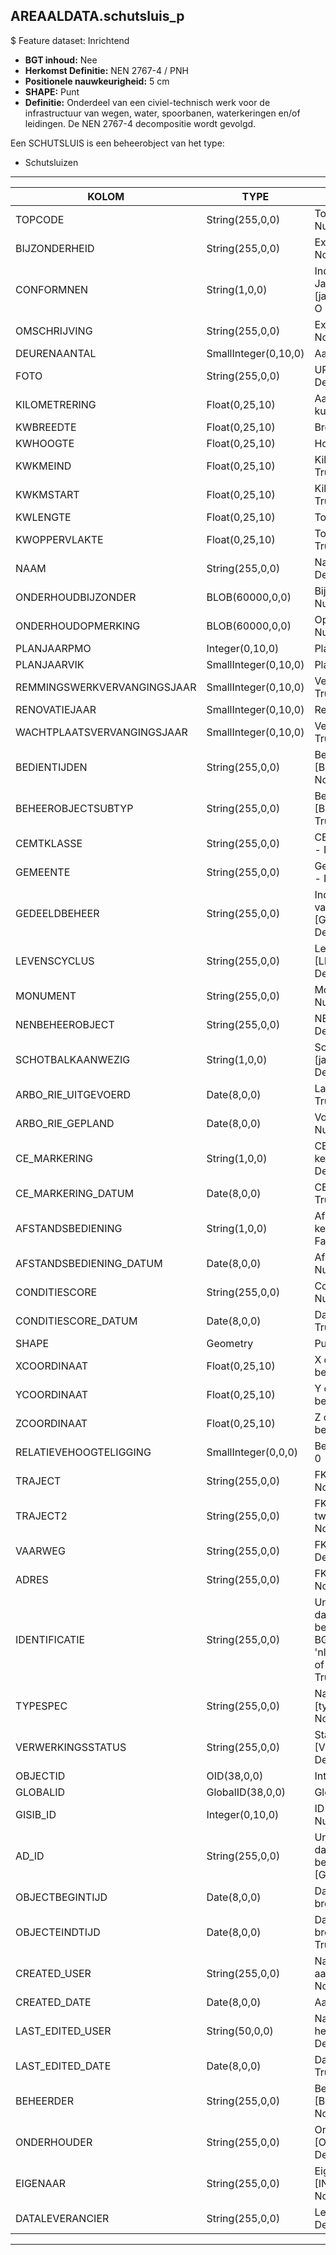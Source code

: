 ﻿## AREAALDATA.schutsluis_p

$ Feature dataset: Inrichtend


* __BGT inhoud:__ Nee
* __Herkomst Definitie:__ NEN 2767-4 / PNH
* __Positionele nauwkeurigheid:__ 5 cm
* __SHAPE:__ Punt
* __Definitie:__ Onderdeel van een civiel-technisch werk voor de infrastructuur van wegen, water, spoorbanen, waterkeringen en/of leidingen. De NEN 2767-4 decompositie wordt gevolgd. 

Een SCHUTSLUIS is een beheerobject van het type:  

* Schutsluizen

***

|KOLOM                               |TYPE                |DEFINITIE|
|------                              |----                |-----    |
|TOPCODE                             |String(255,0,0)     |Topcode, keuzelijst [TOPCODE] - Nullable: True Default: None|
|BIJZONDERHEID                       |String(255,0,0)     |Extra toelichting - Nullable: True Default: None|
|CONFORMNEN                          |String(1,0,0)       |Indicatie of classificatie conform NEN is, Ja/Nee/Onbekend, keuzelijst [jaNeeOnbekend] Nullable: False Default: O|
|OMSCHRIJVING                        |String(255,0,0)     |Extra toelichting - Nullable: True Default: None|
|DEURENAANTAL                        |SmallInteger(0,10,0)|Aantal deuren (bij sluis) - Nullable: True|
|FOTO                                |String(255,0,0)     |URL naar Afbeelding - Nullable: True Default: None|
|KILOMETRERING                       |Float(0,25,10)      |Aanduiding Kilometrering ligging kunstwerk - Nullable: True|
|KWBREEDTE                           |Float(0,25,10)      |Breedte kunstwerk - Nullable: True|
|KWHOOGTE                            |Float(0,25,10)      |Hoogte kunstwerk - Nullable: True|
|KWKMEIND                            |Float(0,25,10)      |Kilometrering eind kunstwerk - Nullable: True|
|KWKMSTART                           |Float(0,25,10)      |Kilometrering start kunstwerk - Nullable: True|
|KWLENGTE                            |Float(0,25,10)      |Totale lengte kunstwerk - Nullable: True|
|KWOPPERVLAKTE                       |Float(0,25,10)      |Totale oppervlakte kunstwerk - Nullable: True|
|NAAM                                |String(255,0,0)     |Naam van het kunstwerk - Nullable: True Default: None|
|ONDERHOUDBIJZONDER                  |BLOB(60000,0,0)     |Bijzonderheden over onderhoud []- Nullable: True Default: None| 
|ONDERHOUDOPMERKING                  |BLOB(60000,0,0)     |Opmerkingen over het onderhoud [] - Nullable: True Default: None|
|PLANJAARPMO                         |Integer(0,10,0)     |Planjaar PMO  - Nullable: True|
|PLANJAARVIK                         |SmallInteger(0,10,0)|Planjaar VIK  - Nullable: True|
|REMMINGSWERKVERVANGINGSJAAR         |SmallInteger(0,10,0)|Vervangingsjaar Remwerk  - Nullable: True|
|RENOVATIEJAAR                       |SmallInteger(0,10,0)|Renovatie jaar  - Nullable: True|
|WACHTPLAATSVERVANGINGSJAAR          |SmallInteger(0,10,0)|Vervangingsjaar wachtplaats  - Nullable: True|
|BEDIENTIJDEN                        |String(255,0,0)     |Bedientijden waarde, keuzelijst [BEDIENTIJDEN] - Nullable: True Default: None|
|BEHEEROBJECTSUBTYP                  |String(255,0,0)     |Beheerobject subtype, keuzelijst [BEHEER_OBJECT_SUBTYPE] - Nullable: True Default: None|
|CEMTKLASSE                          |String(255,0,0)     |CEMTKLASSE, keuzelijst [CEMT_KLASSE] - Nullable: True Default: None|
|GEMEENTE                            |String(255,0,0)     |Gemeente naam, keuzelijst [GEMEENTE] - Nullable: True Default: None|
|GEDEELDBEHEER                       |String(255,0,0)     |Indien van toepassing, tweede beheerder van het object, keuzelijst [GEDEELD_BEHEER] - Nullable: True Default: None|
|LEVENSCYCLUS                        |String(255,0,0)     |Levenscyclus, keuzelijst [LEVENSCYCLUS] - Nullable: True Default: None|
|MONUMENT                            |String(255,0,0)     |Monument, keuzelijst [MONUMENT] - Nullable: True Default: None|
|NENBEHEEROBJECT                     |String(255,0,0)     |NENBEHEEROBJECT - Nullable: True Default: None|
|SCHOTBALKAANWEZIG                   |String(1,0,0)       |Schotbalk aanwezig, keuzelijst [jaNeeOnbekend] - Nullable: True Default: None|
|ARBO_RIE_UITGEVOERD                 |Date(8,0,0)         |Laatst uitgevoerde RIE (datum) - Nullable: True|
|ARBO_RIE_GEPLAND                    |Date(8,0,0)         |Volgende geplande RIE (datum) - Nullable: True|
|CE_MARKERING                        |String(1,0,0)       |CE markering: Ja/Nee/Onbekend, keuzelijst [jaNeeOnbekend] Nullable: True Default: O|
|CE_MARKERING_DATUM                  |Date(8,0,0)         |CE markering sinds (datum) - Nullable: True|
|AFSTANDSBEDIENING                   |String(1,0,0)       |Afstandsbediening (Ja/Nee/Onbekend, keuzelijst [jaNeeOnbekend] Nullable: False Default: O|
|AFSTANDSBEDIENING_DATUM             |Date(8,0,0)         |Afstandsbediening sinds (datum) - Nullable: True|
|CONDITIESCORE                       |String(255,0,0)     |Conditiescore conform NEN 2767-4 - Nullable: True Default: None|
|CONDITIESCORE_DATUM                 |Date(8,0,0)         |Datum opname Conditiescore - Nullable: True|
|SHAPE                               |Geometry            |Punt|
|XCOORDINAAT                         |Float(0,25,10)      |X coordinaat Middenpunt beheerobject(RD) - Nullable: True|
|YCOORDINAAT                         |Float(0,25,10)      |Y coordinaat Middenpunt beheerobject(RD) - Nullable: True|
|ZCOORDINAAT                         |Float(0,25,10)      |Z coordinaat Middenpunt beheerobject(RD) - Nullable: True|
|RELATIEVEHOOGTELIGGING              |SmallInteger(0,0,0) |Beschrijving - [] - Nullable: False Default: 0|
|TRAJECT                             |String(255,0,0)     |FK naar traject_v - Nullable: True Default: None| 
|TRAJECT2                            |String(255,0,0)     |FK naar traject_v - in het geval van een tweede traject - Nullable: True Default: None|
|VAARWEG                             |String(255,0,0)     |FK naar vaarweg_l - Nullable: True Default: None|
|ADRES                               |String(255,0,0)     |FK naar adres_tbl - Nullable: True Default: None|
|IDENTIFICATIE                       |String(255,0,0)     |Uniek identificatienummer voor het object dat onveranderlijk is zolang het object bestaat: bevat indien van toepassing BGT/IMKL ID in format 'nl.imgeo/imkl.bronhouderscode.LokaalID' of anders: '00000'.LokaalID - Nullable: True Default: None|
|TYPESPEC                            |String(255,0,0)     |Nadere typering van het object, keuzelijst [typeSpecSSS] - Nullable: True Default: None|
|VERWERKINGSSTATUS                   |String(255,0,0)     |Status van de gegevens, keuzelijst [VERWERKINGSSTATUS] - Nullable: False Default: Nieuwl|
|OBJECTID                            |OID(38,0,0)         |Interne ID ArcGIS - Nullable: False|
|GLOBALID                            |GlobalID(38,0,0)    |Global Unique Identifier - Nullable: False|
|GISIB_ID                            |Integer(0,10,0)     |ID beheer openbare ruimte (GISIB) - Nullable: True|
|AD_ID                               |String(255,0,0)     |Uniek identificatienummer voor het object dat onveranderlijk is zolang het object bestaat in Areaaldata: in format 'AD.[GUID]' - Nullable: False Default: None|
|OBJECTBEGINTIJD                     |Date(8,0,0)         |Datum waarop het object bij de bronhouder is ontstaan - Nullable: True|
|OBJECTEINDTIJD                      |Date(8,0,0)         |Datum waarop het object bij de bronhouder niet meer geldig is - Nullable: True|
|CREATED_USER                        |String(255,0,0)     |Naam van gebruiker die de rij heeft aangemaakt - Nullable: True Default: None|
|CREATED_DATE                        |Date(8,0,0)         |Aanmaakdatum - Nullable: True|
|LAST_EDITED_USER                    |String(50,0,0)      |Naam van gebruiker die de laatste mutatie heeft doorgevoerd - Nullable: True Default: None|
|LAST_EDITED_DATE                    |Date(8,0,0)         |Datum van de laatste mutatie - Nullable: True|
|BEHEERDER                           |String(255,0,0)     |Beheerder van het object, keuzelijst [BEHEERDER] - Nullable: True Default: None|
|ONDERHOUDER                         |String(255,0,0)     |Onderhouder van het object, keuzelijst [ONDERHOUDER] - Nullable: True Default: None|
|EIGENAAR                            |String(255,0,0)     |Eigenaar van het object, keuzelijst [INSTANTIE] - Nullable: True Default: None| 
|DATALEVERANCIER                     |String(255,0,0)     |Leverancier van de data - Nullable: True Default: None|


***

